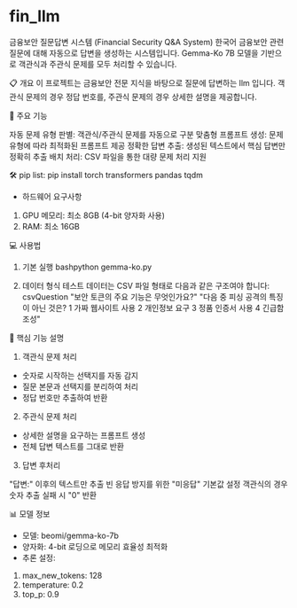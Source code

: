 # fin_llm

금융보안 질문답변 시스템 (Financial Security Q&A System)
한국어 금융보안 관련 질문에 대해 자동으로 답변을 생성하는 시스템입니다. Gemma-Ko 7B 모델을 기반으로 객관식과 주관식 문제를 모두 처리할 수 있습니다.

📋 개요
이 프로젝트는 금융보안 전문 지식을 바탕으로 질문에 답변하는 llm 입니다. 객관식 문제의 경우 정답 번호를, 주관식 문제의 경우 상세한 설명을 제공합니다.

🚀 주요 기능

자동 문제 유형 판별: 객관식/주관식 문제를 자동으로 구분
맞춤형 프롬프트 생성: 문제 유형에 따라 최적화된 프롬프트 제공
정확한 답변 추출: 생성된 텍스트에서 핵심 답변만 정확히 추출
배치 처리: CSV 파일을 통한 대량 문제 처리 지원

🛠️ pip list: pip install torch transformers pandas tqdm

- 하드웨어 요구사항
1. GPU 메모리: 최소 8GB (4-bit 양자화 사용)
2. RAM: 최소 16GB

💻 사용법
1. 기본 실행
bashpython gemma-ko.py

2. 데이터 형식
테스트 데이터는 CSV 파일 형태로 다음과 같은 구조여야 합니다:
csvQuestion
"보안 토큰의 주요 기능은 무엇인가요?"
"다음 중 피싱 공격의 특징이 아닌 것은?
1 가짜 웹사이트 사용
2 개인정보 요구
3 정품 인증서 사용
4 긴급함 조성"

🔧 핵심 기능 설명
1. 객관식 문제 처리
- 숫자로 시작하는 선택지를 자동 감지
- 질문 본문과 선택지를 분리하여 처리
- 정답 번호만 추출하여 반환

2. 주관식 문제 처리
- 상세한 설명을 요구하는 프롬프트 생성
- 전체 답변 텍스트를 그대로 반환

3. 답변 후처리

"답변:" 이후의 텍스트만 추출
빈 응답 방지를 위한 "미응답" 기본값 설정
객관식의 경우 숫자 추출 실패 시 "0" 반환

📊 모델 정보

- 모델: beomi/gemma-ko-7b
- 양자화: 4-bit 로딩으로 메모리 효율성 최적화
- 추론 설정:
1. max_new_tokens: 128
2. temperature: 0.2
3. top_p: 0.9
